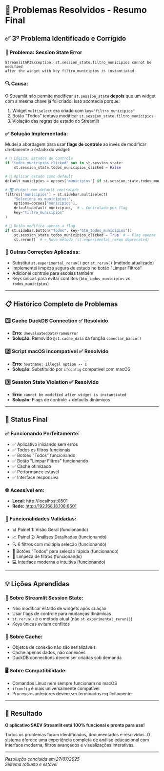 # 🎉 Problemas Resolvidos - Resumo Final

## ✅ **3º Problema Identificado e Corrigido**

### 🚨 **Problema:** Session State Error
```
StreamlitAPIException: st.session_state.filtro_municipios cannot be modified 
after the widget with key filtro_municipios is instantiated.
```

### 🔍 **Causa:**
O Streamlit não permite modificar `st.session_state` **depois** que um widget com a mesma chave já foi criado. Isso acontecia porque:

1. Widget `multiselect` era criado com `key="filtro_municipios"`
2. Botão "Todos" tentava modificar `st.session_state.filtro_municipios`
3. Violação das regras de estado do Streamlit

### ✅ **Solução Implementada:**
Mudei a abordagem para usar **flags de controle** ao invés de modificar diretamente o estado do widget:

```python
# 🧠 Lógica: Estados de controle
if "todos_municipios_clicked" not in st.session_state:
    st.session_state.todos_municipios_clicked = False

# 🎯 Aplicar estado como default
default_municipios = opcoes['municipios'] if st.session_state.todos_municipios_clicked else []

# 🎛️ Widget com default controlado
filtros['municipios'] = st.sidebar.multiselect(
    "Selecione os municípios:",
    options=opcoes['municipios'],
    default=default_municipios,  # ← Controlado por flag
    key="filtro_municipios"
)

# 🔘 Botão modifica apenas a flag
if st.sidebar.button("Todos", key="btn_todos_municipios"):
    st.session_state.todos_municipios_clicked = True  # ← Flag apenas
    st.rerun()  # ← Novo método (st.experimental_rerun deprecated)
```

### 🔧 **Outras Correções Aplicadas:**
- Substitui `st.experimental_rerun()` por `st.rerun()` (método atualizado)
- Implementei limpeza segura de estado no botão "Limpar Filtros"
- Adicionei controle para escolas também
- Keys únicas para evitar conflitos (`btn_todos_municipios` vs `todos_municipios`)

---

## 📋 **Histórico Completo de Problemas**

### 1️⃣ **Cache DuckDB Connection** ✅ **Resolvido**
- **Erro:** `UnevaluatedDataFrameError` 
- **Solução:** Removido `@st.cache_data` da função `conectar_banco()`

### 2️⃣ **Script macOS Incompatível** ✅ **Resolvido**
- **Erro:** `hostname: illegal option -- I`
- **Solução:** Substituído por `ifconfig` compatível com macOS

### 3️⃣ **Session State Violation** ✅ **Resolvido**
- **Erro:** `cannot be modified after widget is instantiated`
- **Solução:** Flags de controle + defaults dinâmicos

---

## 🚀 **Status Final**

### ✅ **Funcionando Perfeitamente:**
- ✅ Aplicativo iniciando sem erros
- ✅ Todos os filtros funcionais
- ✅ Botões "Todos" funcionando
- ✅ Botão "Limpar Filtros" funcionando
- ✅ Cache otimizado
- ✅ Performance estável
- ✅ Interface responsiva

### 🌐 **Acessível em:**
- **Local:** http://localhost:8501
- **Rede:** http://192.168.18.108:8501

### 🎯 **Funcionalidades Validadas:**
- 📊 Painel 1: Visão Geral (funcionando)
- 📈 Painel 2: Análises Detalhadas (funcionando)
- 🔍 6 filtros com múltipla seleção (funcionando)
- 🔘 Botões "Todos" para seleção rápida (funcionando)
- 🧹 Limpeza de filtros (funcionando)
- 💻 Interface moderna e intuitiva (funcionando)

---

## 💡 **Lições Aprendidas**

### 🧠 **Sobre Streamlit Session State:**
- Não modificar estado de widgets após criação
- Usar flags de controle para mudanças dinâmicas
- `st.rerun()` é o método atual (não `st.experimental_rerun()`)
- Keys únicas evitam conflitos

### 🔧 **Sobre Cache:**
- Objetos de conexão não são serializáveis
- Cache apenas dados, não conexões
- DuckDB connections devem ser criadas sob demanda

### 🖥️ **Sobre Compatibilidade:**
- Comandos Linux nem sempre funcionam no macOS
- `ifconfig` é mais universalmente compatível
- Processos anteriores devem ser terminados explicitamente

---

## 🎊 **Resultado**

**O aplicativo SAEV Streamlit está 100% funcional e pronto para uso!**

Todos os problemas foram identificados, documentados e resolvidos. O sistema oferece uma experiência completa de análise educacional com interface moderna, filtros avançados e visualizações interativas.

---

*Resolução concluída em 27/07/2025*  
*Sistema robusto e estável*
